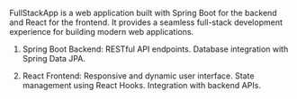 FullStackApp is a web application built with Spring Boot for the backend and React for the frontend. It provides a seamless full-stack development experience for building modern web applications.

1. Spring Boot Backend:
RESTful API endpoints.
Database integration with Spring Data JPA.

2. React Frontend:
Responsive and dynamic user interface.
State management using React Hooks.
Integration with backend APIs.
